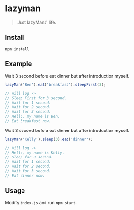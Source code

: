 # lazyman

> Just lazyMans' life.

## Install
```
npm install
```

## Example

Wait 3 second before eat dinner but after introduction myself.
```js
lazyMan('Ben').eat('breakfast').sleepFirst(3);

// Will log ->
// Sleep First for 3 second.
// Wait for 1 second.
// Wait for 2 second.
// Wait for 3 second.
// Hello, my name is Ben.
// Eat breakfast now.
```
Wait 3 second before eat dinner but after introduction myself.
```js
lazyMan('Kelly').sleep(3).eat('dinner');

// Will log ->
// Hello, my name is Kelly.
// Sleep for 3 second.
// Wait for 1 second.
// Wait for 2 second.
// Wait for 3 second.
// Eat dinner now.
```

## Usage
Modify `index.js` and run `npm start`.

